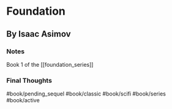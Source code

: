 # Foundation
## By Isaac Asimov 
### Notes
Book 1 of the [[foundation_series]]

### Final Thoughts

#book/pending_sequel 
#book/classic #book/scifi #book/series
#book/active 